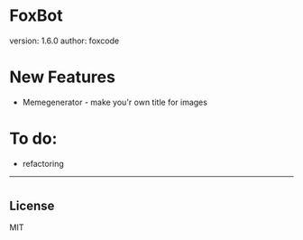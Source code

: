 # FoxBot
version: 1.6.0
author: foxcode
# New Features

  - Memegenerator - make you'r own title for images


# To do:
  - refactoring

----------
#
License
----

MIT
